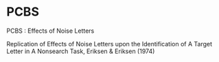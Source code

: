 # PCBS
PCBS : Effects of Noise Letters 

Replication of Effects of Noise Letters upon the Identification of A Target Letter in A Nonsearch Task, Eriksen & Eriksen (1974)
